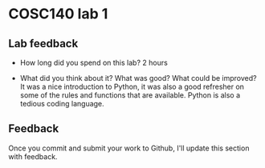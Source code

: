 # COSC140 lab 1

## Lab feedback

 * How long did you spend on this lab?
 2 hours

 * What did you think about it?  What was good?  What could be improved?
It was a nice introduction to Python, it was also a good refresher on some of the rules and functions that are available. Python is also a tedious coding language.

## Feedback

Once you commit and submit your work to Github, I'll update this section with feedback.

